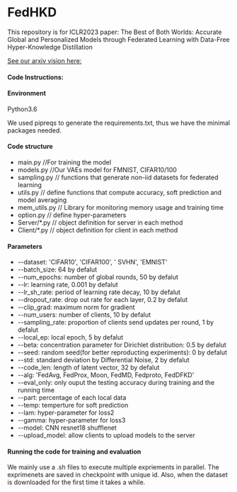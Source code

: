 # FedHKD
This repository is for ICLR2023 paper: The Best of Both Worlds: Accurate Global and Personalized Models through Federated Learning with Data-Free Hyper-Knowledge Distillation

[See our arxiv vision here:](https://arxiv.org/abs/2301.08968)


#### Code Instructions: 
#### Environment 
Python3.6  

We used pipreqs to generate the requirements.txt, thus we have the minimal packages needed.  

#### Code structure 
* main.py //For training the model 
* models.py //Our VAEs model for FMNIST, CIFAR10/100
* sampling.py // functions that generate non-iid datasets for federated learning
* utils.py // define functions that compute accuracy, soft prediction and model averaging
* mem_utils.py // Library for monitoring memory usage and training time
* option.py // define hyper-parameters
* Server/*.py // object definition for server in each method
* Client/*.py // object definition for client in each method

#### Parameters
* --dataset: 'CIFAR10', 'CIFAR100', ' SVHN', 'EMNIST'
* --batch_size: 64 by defalut 
* --num_epochs: number of global rounds, 50 by defalut
* --lr: learning rate, 0.001 by defalut
* --lr_sh_rate: period of learning rate decay, 10 by defalut
* --dropout_rate: drop out rate for each layer, 0.2 by defalut
* --clip_grad: maximum norm for gradient
* --num_users: number of clients, 10 by defalut
* --sampling_rate: proportion of clients send updates per round, 1 by defalut
* --local_ep: local epoch, 5 by defalut
* --beta: concentration parameter for Dirichlet distribution: 0.5 by defalut
* --seed: random seed(for better reproducting experiments): 0 by defalut
* --std: standard deviation by Differential Noise, 2 by defalut
* --code_len: length of latent vector, 32 by defalut
* --alg: 'FedAvg, FedProx, Moon, FedMD, Fedproto, FedDFKD'
* --eval_only: only ouput the testing accuracy during training and the running time
* --part: percentage of each local data
* --temp: temperture for soft prediction
* --lam: hyper-parameter for loss2
* --gamma: hyper-parameter for loss3
* --model: CNN resnet18 shufflenet
* --upload_model: allow clients to upload models to the server

#### Running the code for training and evaluation
We mainly use a .sh files to execute multiple expriements in parallel. 
The exprimenets are saved in checkpoint with unique id. Also, when the dataset is downloaded for the first time it takes a while. 


